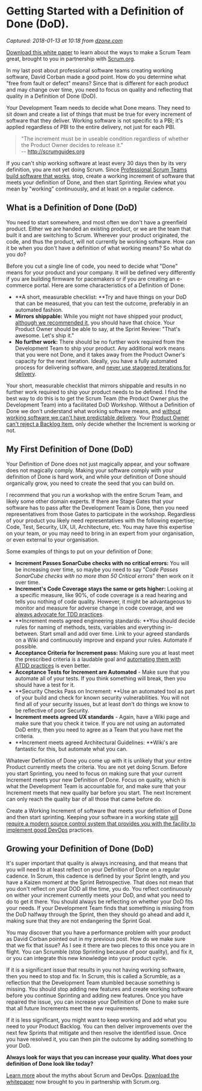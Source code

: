 # Getting Started with a Definition of Done (DoD).

_Captured: 2018-01-13 at 10:18 from [dzone.com](https://dzone.com/articles/getting-started-with-a-definition-of-done-dod?edition=352110&utm_source=Daily%20Digest&utm_medium=email&utm_campaign=Daily%20Digest%202018-01-12)_

[Download this white paper](https://dzone.com/go?i=150025&u=https%3A%2F%2Fwww.scrum.org%2FAbout%2FAll-Articles%2FarticleType%2FArticleView%2FarticleId%2F1029%2FCharacteristics-of-a-Great-Scrum-Team%3Futm_source%3DDZone%26utm_medium%3DArticle%26utm_campaign%3DGreatScrumTeam) to learn about the ways to make a Scrum Team great, brought to you in partnership with [Scrum.org](https://dzone.com/go?i=150025&u=https%3A%2F%2Fwww.scrum.org%2FAbout%2FAll-Articles%2FarticleType%2FArticleView%2FarticleId%2F1029%2FCharacteristics-of-a-Great-Scrum-Team%3Futm_source%3DDZone%26utm_medium%3DArticle%26utm_campaign%3DGreatScrumTeam).

In my last post about professional software teams creating working software, David Corban made a good point. How do you determine what "free from fault or defect" means? Since that is different for each product and may change over time, you need to focus on quality and reflecting that quality in a Definition of Done (DoD).

Your Development Team needs to decide what Done means. They need to sit down and create a list of things that must be true for every increment of software that they deliver. Working software is not specific to a PBI; it's applied regardless of PBI to the entire delivery, not just for each PBI.

> "The increment must be in useable condition regardless of whether the Product Owner decides to release it."  
-- <http://scrumguides.org>

If you can't ship working software at least every 30 days then by its very definition, you are not yet doing Scrum. Since [Professional Scrum Teams build software that works](https://nkdagility.com/professional-scrum-teams-build-software-works/), stop, create a working increment of software that meets your definition of Done, and then start Sprinting. Review what you mean by "working" continuously, and at least on a regular cadence.

## What is a Definition of Done (DoD)

You need to start somewhere, and most often we don't have a greenfield product. Either we are handed an existing product, or we are the team that built it and are switching to Scrum. Wherever your product originated, the code, and thus the product, will not currently be working software. How can it be when you don't have a definition of what working means? So what do you do?

Before you cut a single line of code, you need to decide what "Done" means for your product and your company. It will be defined very differently if you are building firmware for pacemakers or if you are creating an e-commerce portal. Here are some characteristics of a Definition of Done:

  * **A short, measurable checklist: **Try and have things on your DoD that can be measured, that you can test the outcome, preferably in an automated fashion.
  * **Mirrors shippable:** While you might not have shipped your product, [although we recommended it](https://nkdagility.com/continuous-deliver-sprint/), you should have that choice. Your Product Owner should be able to say, at the Sprint Review: "That's awesome. Let's ship it."
  * **No further work:** There should be no further work required from the Development Team to ship your product. Any additional work means that you were not Done, and it takes away from the Product Owner's capacity for the next iteration. Ideally, you have a fully automated process for delivering software, and [never use staggered iterations for delivery](https://nkdagility.com/a-better-way-than-staggered-iterations-for-delivery/).

Your short, measurable checklist that mirrors shippable and results in no further work required to ship your product needs to be defined. I find the best way to do this is to get the Scrum Team (the Product Owner plus the Development Team) into a facilitated DoD Workshop. Without a Definition of Done we don't understand what working software means, and [without working software we can't have predictable delivery](https://nkdagility.com/release-planning-and-predictable-delivery/). Your [Product Owner can't reject a Backlog Item](https://nkdagility.com/the-fallacy-of-the-rejected-backlog-item/), only decide whether the Increment is working or not.

## My First Definition of Done (DoD)

Your Definition of Done does not just magically appear, and your software does not magically comply. Making your software comply with your definition of Done is hard work, and while your definition of Done should organically grow, you need to create the seed that you can build on.

I recommend that you run a workshop with the entire Scrum Team, and likely some other domain experts. If there are Stage Gates that your software has to pass after the Development Team is Done, then you need representatives from those Gates to participate in the workshop. Regardless of your product you likely need representatives with the following expertise; Code, Test, Security, UX, UI, Architecture, etc. You may have this expertise on your team, or you may need to bring in an expert from your organisation, or even external to your organisation.

Some examples of things to put on your definition of Done:

  * **Increment Passes SonarCube checks with no critical errors:** You will be increasing over time, so maybe you need to say "_Code Passes SonarCube checks with no more than 50 Critical errors_" then work on it over time.
  * **Increment's Code Coverage stays the same or gets higher:** Looking at a specific measure, like 90%, of code coverage is a read hearing and tells you nothing of code quality. However, it might be advantageous to monitor and measure for adverse change in code coverage, and we [always advocate for TDD practices](https://nkdagility.com/you-are-doing-it-wrong-if-you-are-not-using-test-first/).
  * **Increment meets agreed engineering standards: **You should decide rules for naming of methods, tests, variables and everything in-between. Start small and add over time. Link to your agreed standards on a Wiki and continuously improve and expand your rules. Automate if possible.
  * **Acceptance Criteria for Increment pass:** Making sure you at least meet the prescribed criteria is a laudable goal and [automating them with ATDD practices](https://nkdagility.com/you-are-doing-it-wrong-if-you-are-not-using-test-first/) is even better.
  * **Acceptance Tests for Increment are Automated** \- Make sure that you automate all of your tests. If you think something will break, then you should have a test for it.
  * **Security Checks Pass on Increment: **Use an automated tool as part of your build and check for known security vulnerabilities. You will not find all of your security issues, but at least don't do things we know to be reflective of poor Security.
  * **Increment meets agreed UX standards** \- Again, have a Wiki page and make sure that you check it twice. If you are not using an automated DoD entry, then you need to agree as a Team that you have met the criteria.
  * **Increment meets agreed Architectural Guidelines: **Wiki's are fantastic for this, but automate what you can.

Whatever Definition of Done you come up with it is unlikely that your entire Product currently meets the criteria. You are not yet doing Scrum. Before you start Sprinting, you need to focus on making sure that your current Increment meets your new Definition of Done. Focus on quality, which is what the Development Team is accountable for, and make sure that your Increment meets that new quality bar before you start. The next Increment can only reach the quality bar of all those that came before do.

Create a Working Increment of software that meets your definition of Done and then start sprinting. Keeping your software in a working state [will require a modern source control system that provides you with the facility to implement good DevOps](https://nkdagility.com/getting-started-with-modern-source-control-system-and-devops/) practices.

## Growing your Definition of Done (DoD)

It's super important that quality is always increasing, and that means that you will need to at least reflect on your Definition of Done on a regular cadence. In Scrum, this cadence is defined by your Sprint length, and you have a Kaizen moment at the Sprint Retrospective. That does not mean that you don't reflect on your DOD all the time, you do. You reflect continuously on wither your increment currently meets your DoD, and what you need to do to get it there. You should always be reflecting on whether your DoD fits your needs. If your Development Team finds that something is missing from the DoD halfway through the Sprint, then they should go ahead and add it, making sure that they are not endangering the Sprint Goal.

You may discover that you have a performance problem with your product as David Corban pointed out in my previous post. How do we make sure that we fix that issue? As I see it there are two pieces to this once you are in flight. You can Scrumble (stop Sprinting because of poor quality), and fix it, or you can integrate this new knowledge into your product cycle.

If it is a significant issue that results in you not having working software, then you need to stop and fix. In Scrum, this is called a Scrumble, as a reflection that the Development Team stumbled because something is missing. You should stop adding new features and create working software before you continue Sprinting and adding new features. Once you have repaired the issue, you can increase your Definition of Done to make sure that all future Increments meet the new requirements.

If it is less significant, you might want to keep working and add what you need to your Product Backlog. You can then deliver improvements over the next few Sprints that mitigate and then resolve the identified issue. Once you have resolved it, you can then pin the outcome by adding something to your DoD.

**Always look for ways that you can increase your quality. What does your definition of Done look like today?**

[Learn more](https://dzone.com/go?i=259322&u=https%3A%2F%2Fwww.scrum.org%2Fresources%2Fconvergence-scrum-and-devops%3Futm_source%3Ddzone%26utm_medium%3Ddevops) about the myths about Scrum and DevOps. [Download the whitepaper](https://dzone.com/go?i=259322&u=https%3A%2F%2Fwww.scrum.org%2Fresources%2Fconvergence-scrum-and-devops%3Futm_source%3Ddzone%26utm_medium%3Ddevops) now brought to you in partnership with Scrum.org.
